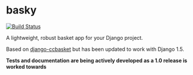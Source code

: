 # basky

[![Build Status](https://travis-ci.org/jamiecurle/django-basky.png)](https://travis-ci.org/jamiecurle/django-basky)

A lightweight, robust basket app for your Django project.

Based on [django-ccbasket][0] but has been updated to work with Django 1.5.

**Tests and documentation are being actively developed as a 1.0 release is worked towards**

[0]: https://github.com/designcc/django-ccbasket
